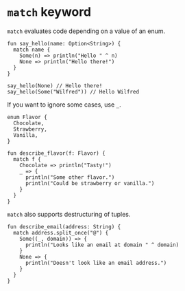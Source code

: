 # `match` keyword

`match` evaluates code depending on a value of an enum.

```title:"Example 1"
fun say_hello(name: Option<String>) {
  match name {
    Some(n) => println("Hello " ^ n)
    None => println("Hello there!")
  }
}

say_hello(None) // Hello there!
say_hello(Some("Wilfred")) // Hello Wilfred
```

If you want to ignore some cases, use `_`.

```title:"Example 2"
enum Flavor {
  Chocolate,
  Strawberry,
  Vanilla,
}

fun describe_flavor(f: Flavor) {
  match f {
    Chocolate => println("Tasty!")
    _ => {
      println("Some other flavor.")
      println("Could be strawberry or vanilla.")
    }
  }
}
```

`match` also supports destructuring of tuples.

```title:"Example 3"
fun describe_email(address: String) {
  match address.split_once("@") {
    Some((_, domain)) => {
      println("Looks like an email at domain " ^ domain)
    }
    None => {
      println("Doesn't look like an email address.")
    }
  }
}
```
